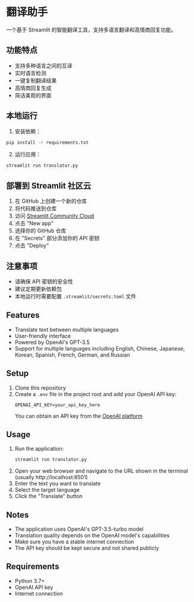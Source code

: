 # 翻译助手

一个基于 Streamlit 的智能翻译工具，支持多语言翻译和高情商回复功能。

## 功能特点

- 支持多种语言之间的互译
- 实时语言检测
- 一键复制翻译结果
- 高情商回复生成
- 简洁美观的界面

## 本地运行

1. 安装依赖：
```bash
pip install -r requirements.txt
```

2. 运行应用：
```bash
streamlit run translator.py
```

## 部署到 Streamlit 社区云

1. 在 GitHub 上创建一个新的仓库
2. 将代码推送到仓库
3. 访问 [Streamlit Community Cloud](https://streamlit.io/cloud)
4. 点击 "New app"
5. 选择你的 GitHub 仓库
6. 在 "Secrets" 部分添加你的 API 密钥
7. 点击 "Deploy"

## 注意事项

- 请确保 API 密钥的安全性
- 建议定期更新依赖包
- 本地运行时需要配置 `.streamlit/secrets.toml` 文件

## Features

- Translate text between multiple languages
- User-friendly interface
- Powered by OpenAI's GPT-3.5
- Support for multiple languages including English, Chinese, Japanese, Korean, Spanish, French, German, and Russian

## Setup

1. Clone this repository
2. Create a `.env` file in the project root and add your OpenAI API key:
   ```
   OPENAI_API_KEY=your_api_key_here
   ```
   You can obtain an API key from the [OpenAI platform](https://platform.openai.com/api-keys)

## Usage

1. Run the application:
   ```bash
   streamlit run translator.py
   ```
2. Open your web browser and navigate to the URL shown in the terminal (usually http://localhost:8501)
3. Enter the text you want to translate
4. Select the target language
5. Click the "Translate" button

## Notes

- The application uses OpenAI's GPT-3.5-turbo model
- Translation quality depends on the OpenAI model's capabilities
- Make sure you have a stable internet connection
- The API key should be kept secure and not shared publicly

## Requirements

- Python 3.7+
- OpenAI API key
- Internet connection 